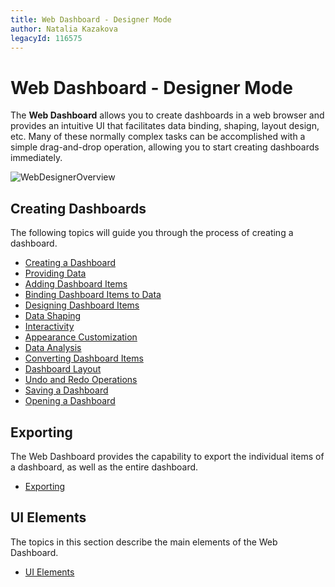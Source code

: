 ```yaml
---
title: Web Dashboard - Designer Mode
author: Natalia Kazakova
legacyId: 116575
---
```

# Web Dashboard - Designer Mode
The **Web Dashboard** allows you to create dashboards in a web browser and provides an intuitive UI that facilitates data binding, shaping, layout design, etc. Many of these normally complex tasks can be accomplished with a simple drag-and-drop operation, allowing you to start creating dashboards immediately.

![WebDesignerOverview](../images/img124548.png)

## Creating Dashboards
The following topics will guide you through the process of creating a dashboard.
* [Creating a Dashboard](web-dashboard-designer-mode/creating-a-dashboard.md)
* [Providing Data](web-dashboard-designer-mode/providing-data.md)
* [Adding Dashboard Items](web-dashboard-designer-mode/adding-dashboard-items.md)
* [Binding Dashboard Items to Data](web-dashboard-designer-mode/binding-dashboard-items-to-data.md)
* [Designing Dashboard Items](web-dashboard-designer-mode/designing-dashboard-items.md)
* [Data Shaping](web-dashboard-designer-mode/data-shaping.md)
* [Interactivity](web-dashboard-designer-mode/interactivity.md)
* [Appearance Customization](web-dashboard-designer-mode/appearance-customization.md)
* [Data Analysis](web-dashboard-designer-mode/data-analysis.md)
* [Converting Dashboard Items](web-dashboard-designer-mode/converting-dashboard-items.md)
* [Dashboard Layout](web-dashboard-designer-mode/dashboard-layout.md)
* [Undo and Redo Operations](web-dashboard-designer-mode/undo-and-redo-operations.md)
* [Saving a Dashboard](web-dashboard-designer-mode/saving-a-dashboard.md)
* [Opening a Dashboard](web-dashboard-designer-mode/opening-a-dashboard.md)

## Exporting
The Web Dashboard provides the capability to export the individual items of a dashboard, as well as the entire dashboard.
* [Exporting](web-dashboard-designer-mode/exporting.md)

## UI Elements
The topics in this section describe the main elements of the Web Dashboard.
* [UI Elements](web-dashboard-designer-mode/ui-elements.md)